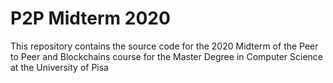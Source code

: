 # P2P Midterm 2020

This repository contains the source code for the 2020 Midterm of the Peer to Peer and Blockchains course for the Master Degree in Computer Science at the University of Pisa
